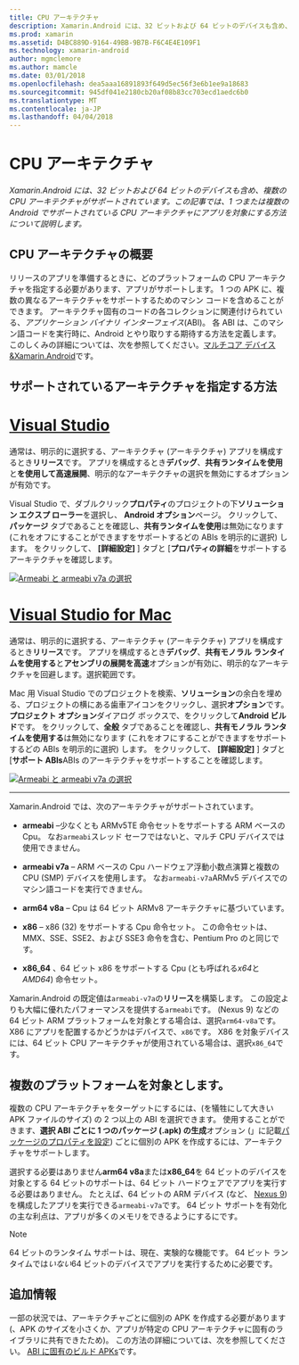 ```yaml
---
title: CPU アーキテクチャ
description: Xamarin.Android には、32 ビットおよび 64 ビットのデバイスも含め、複数の CPU アーキテクチャがサポートされています。 この記事では、1 つまたは複数の Android でサポートされている CPU アーキテクチャにアプリを対象にする方法について説明します。
ms.prod: xamarin
ms.assetid: D4BC889D-9164-49BB-9B7B-F6C4E4E109F1
ms.technology: xamarin-android
author: mgmclemore
ms.author: mamcle
ms.date: 03/01/2018
ms.openlocfilehash: dea5aaa16891893f649d5ec56f3e6b1ee9a18683
ms.sourcegitcommit: 945df041e2180cb20af08b83cc703ecd1aedc6b0
ms.translationtype: MT
ms.contentlocale: ja-JP
ms.lasthandoff: 04/04/2018
---
```

# <a name="cpu-architectures"></a>CPU アーキテクチャ

_Xamarin.Android には、32 ビットおよび 64 ビットのデバイスも含め、複数の CPU アーキテクチャがサポートされています。この記事では、1 つまたは複数の Android でサポートされている CPU アーキテクチャにアプリを対象にする方法について説明します。_

## <a name="cpu-architectures-overview"></a>CPU アーキテクチャの概要

リリースのアプリを準備するときに、どのプラットフォームの CPU アーキテクチャを指定する必要があります、アプリがサポートします。 1 つの APK に、複数の異なるアーキテクチャをサポートするためのマシン コードを含めることができます。 アーキテクチャ固有のコードの各コレクションに関連付けられている、*アプリケーション バイナリ インターフェイス*(ABI)。 各 ABI は、このマシン語コードを実行時に、Android とやり取りする期待する方法を定義します。
このしくみの詳細については、次を参照してください。[マルチコア デバイス&amp;Xamarin.Android](~/android/deploy-test/multicore-devices.md)です。


## <a name="how-to-specify-supported-architectures"></a>サポートされているアーキテクチャを指定する方法

# <a name="visual-studiotabvswin"></a>[Visual Studio](#tab/vswin)

通常は、明示的に選択する、アーキテクチャ (アーキテクチャ) アプリを構成するとき**リリース**です。 アプリを構成するとき**デバッグ**、**共有ランタイムを使用**と**を使用して高速展開**、明示的なアーキテクチャの選択を無効にするオプションが有効です。

Visual Studio で、ダブルクリック**プロパティ**のプロジェクトの下**ソリューション エクスプ ローラー**を選択し、 **Android オプション**ページ。 クリックして、**パッケージ** タブであることを確認し、**共有ランタイムを使用**は無効になります (これをオフにすることができますをサポートするどの ABIs を明示的に選択) します。 をクリックして、 **[詳細設定]** ] タブと [**プロパティの詳細**をサポートするアーキテクチャを確認します。

[![Armeabi と armeabi v7a の選択](cpu-architectures-images/vs/01-abi-selections-sml.png)](cpu-architectures-images/vs/01-abi-selections.png#lightbox)

# <a name="visual-studio-for-mactabvsmac"></a>[Visual Studio for Mac](#tab/vsmac)

通常は、明示的に選択する、アーキテクチャ (アーキテクチャ) アプリを構成するとき**リリース**です。 アプリを構成するとき**デバッグ**、**共有モノラル ランタイムを使用する**と**アセンブリの展開を高速**オプションが有効に、明示的なアーキテクチャを回避します。選択範囲です。

Mac 用 Visual Studio でのプロジェクトを検索、**ソリューション**の余白を埋める、プロジェクトの横にある歯車アイコンをクリックし、選択**オプション**です。 **プロジェクト オプション**ダイアログ ボックスで、をクリックして**Android ビルド**です。 をクリックして、**全般** タブであることを確認し、**共有モノラル ランタイムを使用する**は無効になります (これをオフにすることができますをサポートするどの ABIs を明示的に選択) します。 をクリックして、 **[詳細設定]** ] タブと [**サポート ABIs**ABIs のアーキテクチャをサポートすることを確認します。

[![Armeabi と armeabi v7a の選択](cpu-architectures-images/xs/01-abi-selections-sml.png)](cpu-architectures-images/xs/01-abi-selections.png#lightbox)

-----


Xamarin.Android では、次のアーキテクチャがサポートされています。

-   **armeabi** &ndash;少なくとも ARMv5TE 命令セットをサポートする ARM ベースの Cpu。 なお`armeabi`スレッド セーフではないと、マルチ CPU デバイスでは使用できません。

-   **armeabi v7a** &ndash; ARM ベースの Cpu ハードウェア浮動小数点演算と複数の CPU (SMP) デバイスを使用します。 なお`armeabi-v7a`ARMv5 デバイスでのマシン語コードを実行できません。

-   **arm64 v8a** &ndash; Cpu は 64 ビット ARMv8 アーキテクチャに基づいています。

-   **x86** &ndash; x86 (32) をサポートする Cpu 命令セット。 この命令セットは、MMX、SSE、SSE2、および SSE3 命令を含む、Pentium Pro のと同じです。

-   **x86_64** 、64 ビット x86 をサポートする Cpu (とも呼ばれる*x64*と*AMD64*) 命令セット。

Xamarin.Android の既定値は`armeabi-v7a`の**リリース**を構築します。 この設定よりも大幅に優れたパフォーマンスを提供する`armeabi`です。 (Nexus 9) などの 64 ビット ARM プラットフォームを対象とする場合は、選択`arm64-v8a`です。 X86 にアプリを配置するかどうかはデバイスで、`x86`です。 X86 を対象デバイスには、64 ビット CPU アーキテクチャが使用されている場合は、選択`x86_64`です。

## <a name="targeting-multiple-platforms"></a>複数のプラットフォームを対象とします。

複数の CPU アーキテクチャをターゲットにするには、(を犠牲にして大きい APK ファイルのサイズ) の 2 つ以上の ABI を選択できます。 使用することができます、**選択 ABI ごとに 1 つのパッケージ (.apk) の生成**オプション (」に記載[パッケージのプロパティを設定](~/android/deploy-test/release-prep/index.md#Set_Packaging_Properties)) ごとに個別の APK を作成するには、アーキテクチャをサポートします。

選択する必要はありません**arm64 v8a**または**x86_64**を 64 ビットのデバイスを対象とする 64 ビットのサポートは、64 ビット ハードウェアでアプリを実行する必要はありません。 たとえば、64 ビットの ARM デバイス (など、 [Nexus 9](http://www.google.com/nexus/9/)) を構成したアプリを実行できる`armeabi-v7a`です。 64 ビット サポートを有効化の主な利点は、アプリが多くのメモリをできるようにするにです。

> [!NOTE]
> 64 ビットのランタイム サポートは、現在、実験的な機能です。 64 ビット ランタイムでは*いない*64 ビットのデバイスでアプリを実行するために必要です。 

## <a name="additional-information"></a>追加情報

一部の状況では、アーキテクチャごとに個別の APK を作成する必要があります (、APK のサイズを小さくか、アプリが特定の CPU アーキテクチャに固有のライブラリに共有できたため)。
この方法の詳細については、次を参照してください。 [ABI に固有のビルド APKs](~/android/deploy-test/building-apps/abi-specific-apks.md)です。
